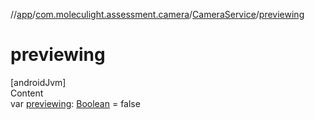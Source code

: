//[app](../../../index.md)/[com.moleculight.assessment.camera](../index.md)/[CameraService](index.md)/[previewing](previewing.md)



# previewing  
[androidJvm]  
Content  
var [previewing](previewing.md): [Boolean](https://kotlinlang.org/api/latest/jvm/stdlib/kotlin/-boolean/index.html) = false  



